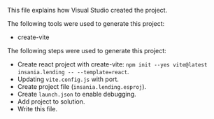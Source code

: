 This file explains how Visual Studio created the project.

The following tools were used to generate this project:
- create-vite

The following steps were used to generate this project:
- Create react project with create-vite: `npm init --yes vite@latest insania.lending -- --template=react`.
- Updating `vite.config.js` with port.
- Create project file (`insania.lending.esproj`).
- Create `launch.json` to enable debugging.
- Add project to solution.
- Write this file.
